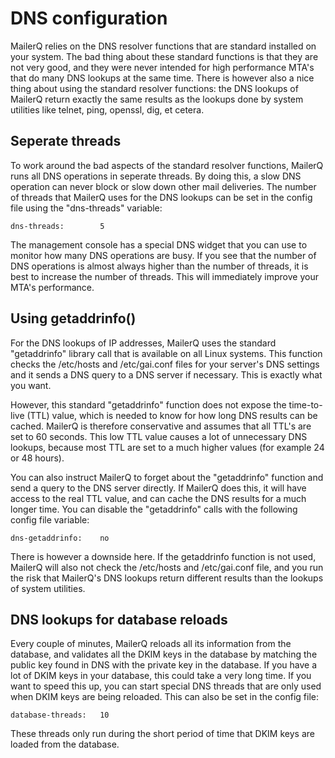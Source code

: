 # DNS configuration

MailerQ relies on the DNS resolver functions that are standard installed on
your system. The bad thing about these standard functions is that they are 
not very good, and they were never intended for high performance MTA's that 
do many DNS lookups at the same time. There is however also a nice thing about
using the standard resolver functions: the DNS lookups of MailerQ return 
exactly the same results as the lookups done by system utilities like telnet, 
ping, openssl, dig, et cetera.


## Seperate threads

To work around the bad aspects of the standard resolver functions, MailerQ
runs all DNS operations in seperate threads. By doing this, a slow DNS 
operation can never block or slow down other mail deliveries. The number of
threads that MailerQ uses for the DNS lookups can be set in the config file
using the "dns-threads" variable:

```
dns-threads:        5
```

The management console has a special DNS widget that you can use to monitor
how many DNS operations are busy. If you see that the number of DNS operations
is almost always higher than the number of threads, it is best to increase
the number of threads. This will immediately improve your MTA's performance.


## Using getaddrinfo()

For the DNS lookups of IP addresses, MailerQ uses the standard "getaddrinfo"
library call that is available on all Linux systems. This function checks the 
/etc/hosts and /etc/gai.conf files for your server's DNS settings and it sends
a DNS query to a DNS server if necessary. This is exactly what you want.

However, this standard "getaddrinfo" function does not expose the time-to-live 
(TTL) value, which is needed to know for how long DNS results can be cached. 
MailerQ is therefore conservative and assumes that all TTL's are set to 60 
seconds. This low TTL value causes a lot of unnecessary DNS lookups, because 
most TTL are set to a much higher values (for example 24 or 48 hours).

You can also instruct MailerQ to forget about the "getaddrinfo" function and
send a query to the DNS server directly. If MailerQ does this, it will have
access to the real TTL value, and can cache the DNS results for a much longer
time. You can disable the "getaddrinfo" calls with the following config file
variable:

```
dns-getaddrinfo:    no
```

There is however a downside here. If the getaddrinfo function is not used,
MailerQ will also not check the /etc/hosts and /etc/gai.conf file, and you
run the risk that MailerQ's DNS lookups return different results than the
lookups of system utilities.


## DNS lookups for database reloads

Every couple of minutes, MailerQ reloads all its information from the database,
and validates all the DKIM keys in the database by matching the public key
found in DNS with the private key in the database. If you have a lot of 
DKIM keys in your database, this could take a very long time. If you want
to speed this up, you can start special DNS threads that are only used when
DKIM keys are being reloaded. This can also be set in the config file:

```
database-threads:   10
```

These threads only run during the short period of time that DKIM keys are 
loaded from the database.

